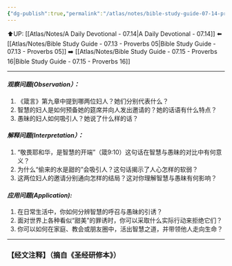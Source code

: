 ```yaml
---
{"dg-publish":true,"permalink":"/atlas/notes/bible-study-guide-07-14-proverbs-09/"}
---
```


⬆️UP: [[Atlas/Notes/A Daily Devotional - 07.14\|A Daily Devotional - 07.14]]
⬅️ [[Atlas/Notes/Bible Study Guide - 07.13 - Proverbs 05\|Bible Study Guide - 07.13 - Proverbs 05]]
➡️ [[Atlas/Notes/Bible Study Guide - 07.15 - Proverbs 16\|Bible Study Guide - 07.15 - Proverbs 16]] 

---

#### *观察问题(Observation）：*
1. 《箴言》第九章中提到哪两位妇人？她们分别代表什么？
2. 智慧的妇人是如何预备她的筵席并向人发出邀请的？她的话语有什么特点？
3. 愚昧的妇人如何吸引人？她说了什么样的话？

#### *解释问题(Interpretation）：*
1. “敬畏耶和华，是智慧的开端”（箴9:10）这句话在智慧与愚昧的对比中有何意义？
2. 为什么“偷来的水是甜的”会吸引人？这句话揭示了人心怎样的软弱？
3. 这两位妇人的邀请分别通向怎样的结局？这对你理解智慧与愚昧有何影响？

#### *应用问题(Application):*
1. 在日常生活中，你如何分辨智慧的呼召与愚昧的引诱？
2. 面对世界上各种看似“甜美”的罪诱时，你可以采取什么实际行动来拒绝它们？
3. 你可以如何在家庭、教会或朋友圈中，活出智慧之道，并带领他人走向生命？


---
### 【经文注释】（摘自《圣经研修本》）

